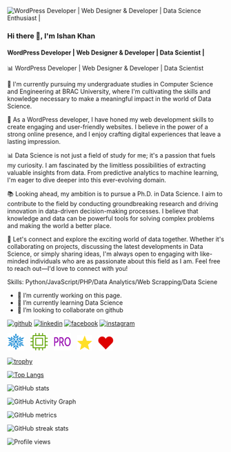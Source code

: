 ![WordPress Developer | Web Designer & Developer | Data Science Enthusiast | ](https://media.licdn.com/dms/image/C4E16AQFDJh9MkiYtvw/profile-displaybackgroundimage-shrink_350_1400/0/1611223325770?e=1703116800&v=beta&t=4zd6OqEr_u3QTZb_zgax8BQAF1sy_DX-XkZR7Rh_mLQ)
### Hi there 👋, I'm Ishan Khan
#### WordPress Developer | Web Designer & Developer | Data Scientist | 


📊 WordPress Developer | Web Designer & Developer | Data Scientist

🎨 I'm currently pursuing my undergraduate studies in Computer Science and Engineering at BRAC University, where I'm cultivating the skills and knowledge necessary to make a meaningful impact in the world of Data Science.

💼 As a WordPress developer, I have honed my web development skills to create engaging and user-friendly websites. I believe in the power of a strong online presence, and I enjoy crafting digital experiences that leave a lasting impression.

📊 Data Science is not just a field of study for me; it's a passion that fuels my curiosity. I am fascinated by the limitless possibilities of extracting valuable insights from data. From predictive analytics to machine learning, I'm eager to dive deeper into this ever-evolving domain.

📚 Looking ahead, my ambition is to pursue a Ph.D. in Data Science. I aim to contribute to the field by conducting groundbreaking research and driving innovation in data-driven decision-making processes. I believe that knowledge and data can be powerful tools for solving complex problems and making the world a better place.

🌟 Let's connect and explore the exciting world of data together. Whether it's collaborating on projects, discussing the latest developments in Data Science, or simply sharing ideas, I'm always open to engaging with like-minded individuals who are as passionate about this field as I am. Feel free to reach out—I'd love to connect with you!

Skills: Python/JavaScript/PHP/Data Analytics/Web Scrapping/Data Sciene

- 🔭 I’m currently working on this page. 
- 🌱 I’m currently learning Data Science 
- 👯 I’m looking to collaborate on github 


[<img src='https://cdn.jsdelivr.net/npm/simple-icons@3.0.1/icons/github.svg' alt='github' height='40'>](https://github.com/webishan)  [<img src='https://cdn.jsdelivr.net/npm/simple-icons@3.0.1/icons/linkedin.svg' alt='linkedin' height='40'>](https://www.linkedin.com/in/ishannkhan/)  [<img src='https://cdn.jsdelivr.net/npm/simple-icons@3.0.1/icons/facebook.svg' alt='facebook' height='40'>](https://www.facebook.com/ishandroid.me)  [<img src='https://cdn.jsdelivr.net/npm/simple-icons@3.0.1/icons/instagram.svg' alt='instagram' height='40'>](https://www.instagram.com/ishan_droid/)  

<a href='https://archiveprogram.github.com/'><img src='https://raw.githubusercontent.com/acervenky/animated-github-badges/master/assets/acbadge.gif' width='40' height='40'></a> <a href='https://docs.github.com/en/developers'><img src='https://raw.githubusercontent.com/acervenky/animated-github-badges/master/assets/devbadge.gif' width='40' height='40'></a> <a href='https://github.com/pricing'><img src='https://raw.githubusercontent.com/acervenky/animated-github-badges/master/assets/pro.gif' width='40' height='40'></a> <a href='https://stars.github.com/'><img src='https://raw.githubusercontent.com/acervenky/animated-github-badges/master/assets/starbadge.gif' width='35' height='35'></a> <a href='https://docs.github.com/en/github/supporting-the-open-source-community-with-github-sponsors'><img src='https://raw.githubusercontent.com/acervenky/animated-github-badges/master/assets/sponsorbadge.gif' width='35' height='35'></a> 

[![trophy](https://github-profile-trophy.vercel.app/?username=webishan)](https://github.com/ryo-ma/github-profile-trophy)

[![Top Langs](https://github-readme-stats.vercel.app/api/top-langs/?username=webishan)](https://github.com/anuraghazra/github-readme-stats)

![GitHub stats](https://github-readme-stats.vercel.app/api?username=webishan&show_icons=true&count_private=true)  

![GitHub Activity Graph](https://activity-graph.herokuapp.com/graph?username=webishan)  

![GitHub metrics](https://metrics.lecoq.io/webishan)  

![GitHub streak stats](https://streak-stats.demolab.com/?user=webishan)  

![Profile views](https://gpvc.arturio.dev/webishan)  
